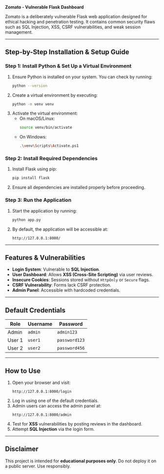 **Zomato - Vulnerable Flask Dashboard**

Zomato is a deliberately vulnerable Flask web application designed for ethical hacking and penetration testing. It contains common security flaws such as SQL Injection, XSS, CSRF vulnerabilities, and weak session management.

---

## Step-by-Step Installation & Setup Guide

### Step 1: Install Python & Set Up a Virtual Environment
1. Ensure Python is installed on your system. You can check by running:
   ```bash
   python --version
   ```
2. Create a virtual environment by executing:
   ```bash
   python -m venv venv
   ```
3. Activate the virtual environment:
   - On macOS/Linux:
     ```bash
     source venv/bin/activate
     ```
   - On Windows:
     ```bash
     .\venv\Scripts\Activate.ps1
     ```

### Step 2: Install Required Dependencies
1. Install Flask using pip:
   ```bash
   pip install flask
   ```
2. Ensure all dependencies are installed properly before proceeding.

### Step 3: Run the Application
1. Start the application by running:
   ```bash
   python app.py
   ```
2. By default, the application will be accessible at:
   ```
   http://127.0.0.1:8000/
   ```

---

## Features & Vulnerabilities
- **Login System**: Vulnerable to **SQL Injection**.
- **User Dashboard**: Allows **XSS (Cross-Site Scripting)** via user reviews.
- **Insecure Cookies**: Sessions stored without `HttpOnly` or `Secure` flags.
- **CSRF Vulnerability**: Forms lack CSRF protection.
- **Admin Panel**: Accessible with hardcoded credentials.

---

## Default Credentials

| Role  | Username | Password |
|--------|---------|-----------|
| Admin  | `admin`  | `admin123` |
| User 1 | `user1`  | `password123` |
| User 2 | `user2`  | `password456` |

---

## How to Use
1. Open your browser and visit:
   ```
   http://127.0.0.1:8000/login
   ```
2. Log in using one of the default credentials.
3. Admin users can access the admin panel at:
   ```
   http://127.0.0.1:8000/admin
   ```
4. Test for **XSS** vulnerabilities by posting reviews in the dashboard.
5. Attempt **SQL Injection** via the login form.

---

## Disclaimer
This project is intended for **educational purposes only**. Do not deploy it on a public server. Use responsibly.
